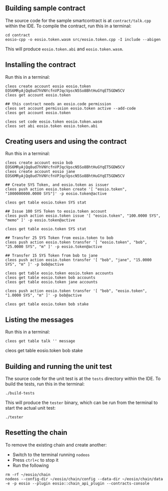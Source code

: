 ## Building sample contract

The source code for the sample smartcontract is at `contract/talk.cpp` within the IDE. To compile the contract, run this in a terminal:

```
cd contract
eosio-cpp -o eosio.token.wasm src/eosio.token.cpp -I include --abigen

```

This will produce `eosio.token.abi` and `eosio.token.wasm`.

## Installing the contract

Run this in a terminal:

```
cleos create account eosio eosio.token EOS6MRyAjQq8ud7hVNYcfnVPJqcVpscN5So8BhtHuGYqET5GDW5CV
cleos get account eosio.token

## this contract needs an eosio.code permission
cleos set account permission eosio.token active --add-code
cleos get account eosio.token

cleos set code eosio.token eosio.token.wasm
cleos set abi eosio.token eosio.token.abi

```

## Creating users and using the contract

Run this in a terminal:
```
cleos create account eosio bob EOS6MRyAjQq8ud7hVNYcfnVPJqcVpscN5So8BhtHuGYqET5GDW5CV
cleos create account eosio jane EOS6MRyAjQq8ud7hVNYcfnVPJqcVpscN5So8BhtHuGYqET5GDW5CV

## Create SYS Token, and eosio.token as issuer
cleos push action eosio.token create '[ "eosio.token", "1000000000.0000 SYS"]' -p eosio.token@active

cleos get table eosio.token SYS stat

## Issue 100 SYS Token to eosio.token account
cleos push action eosio.token issue '[ "eosio.token", "100.0000 SYS", "memo" ]' -p eosio.token@active

cleos get table eosio.token SYS stat

## Transfer 25 SYS Token from eosio.token to bob
cleos push action eosio.token transfer '[ "eosio.token", "bob", "25.0000 SYS", "m" ]' -p eosio.token@active

## Transfer 15 SYS Token from bob to jane
cleos push action eosio.token transfer '[ "bob", "jane", "15.0000 SYS", "m" ]' -p bob@active

cleos get table eosio.token eosio.token accounts
cleos get table eosio.token bob accounts
cleos get table eosio.token jane accounts

cleos push action eosio.token transfer '[ "bob", "eosio.token", "1.0000 SYS", "m" ]' -p bob@active

cleos get table eosio.token bob stake
```

## Listing the messages

Run this in a terminal:
```
cleos get table talk '' message

```

cleos get table eosio.token bob stake

## Building and running the unit test

The source code for the unit test is at the `tests` directory within the IDE. To build the tests, run this in the terminal:

```
./build-tests

```

This will produce the `tester` binary, which can be run from the terminal to start the actual unit test:

```
./tester

```


## Resetting the chain

To remove the existing chain and create another:

* Switch to the terminal running `nodeos`
* Press `ctrl+c` to stop it
* Run the following

```
rm -rf ~/eosio/chain
nodeos --config-dir ~/eosio/chain/config --data-dir ~/eosio/chain/data -e -p eosio --plugin eosio::chain_api_plugin --contracts-console
